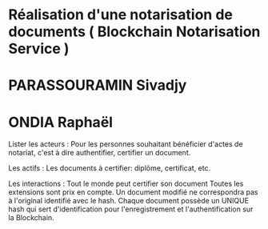 # Réalisation d'une notarisation de documents ( Blockchain Notarisation Service )
# PARASSOURAMIN Sivadjy
# ONDIA Raphaël 


Lister les acteurs :
Pour les personnes souhaitant bénéficier d'actes de notariat, c'est à dire authentifier, certifier un document.

Les actifs :
Les documents à certifier: diplôme, certificat, etc.

Les interactions :
Tout le monde peut certifier son document
Toutes les extensions sont prix en compte.
Un document modifié ne correspondra pas à l'original identifié avec le hash.
Chaque document possède un UNIQUE hash qui sert d'identification pour l'enregistrement et l'authentification sur la Blockchain.

